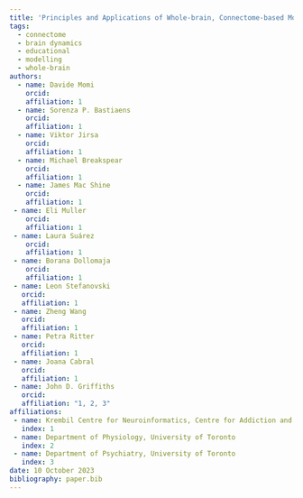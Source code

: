 ```yaml
---
title: 'Principles and Applications of Whole-brain, Connectome-based Models of Brain Dynamics: An Educational Course'
tags:
  - connectome
  - brain dynamics
  - educational
  - modelling
  - whole-brain
authors:
  - name: Davide Momi
    orcid: 
    affiliation: 1
  - name: Sorenza P. Bastiaens
    orcid: 
    affiliation: 1
  - name: Viktor Jirsa
    orcid: 
    affiliation: 1
  - name: Michael Breakspear
    orcid: 
    affiliation: 1
  - name: James Mac Shine
    orcid: 
    affiliation: 1
 - name: Eli Muller
    orcid: 
    affiliation: 1
 - name: Laura Suárez
    orcid: 
    affiliation: 1
 - name: Borana Dollomaja
    orcid: 
    affiliation: 1
 - name: Leon Stefanovski
   orcid: 
   affiliation: 1
 - name: Zheng Wang
   orcid: 
   affiliation: 1
 - name: Petra Ritter
   orcid: 
   affiliation: 1
 - name: Joana Cabral
   orcid: 
   affiliation: 1
 - name: John D. Griffiths
   orcid: 
   affiliation: "1, 2, 3"
affiliations:
 - name: Krembil Centre for Neuroinformatics, Centre for Addiction and Mental Health (CAMH), Toronto
   index: 1
 - name: Department of Physiology, University of Toronto
   index: 2
 - name: Department of Psychiatry, University of Toronto
   index: 3
date: 10 October 2023
bibliography: paper.bib
---
```


